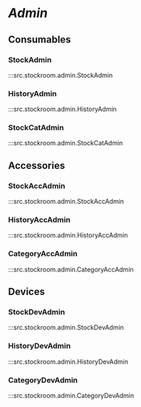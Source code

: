 # ***Admin***

## Consumables

### StockAdmin
:::src.stockroom.admin.StockAdmin

### HistoryAdmin
:::src.stockroom.admin.HistoryAdmin

### StockCatAdmin
:::src.stockroom.admin.StockCatAdmin

## Accessories

### StockAccAdmin

:::src.stockroom.admin.StockAccAdmin

### HistoryAccAdmin
:::src.stockroom.admin.HistoryAccAdmin

### CategoryAccAdmin
:::src.stockroom.admin.CategoryAccAdmin

## Devices

### StockDevAdmin
:::src.stockroom.admin.StockDevAdmin

### HistoryDevAdmin
:::src.stockroom.admin.HistoryDevAdmin

### CategoryDevAdmin
:::src.stockroom.admin.CategoryDevAdmin